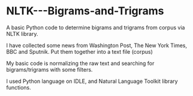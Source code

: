 # NLTK---Bigrams-and-Trigrams
A basic Python code to determine bigrams and trigrams from corpus via NLTK library.

I have collected some news from Washington Post, The New York Times, BBC and Sputnik. 
Put them together into a text file (corpus)

My basic code is normalizing the raw text and searching for bigrams/trigrams with some filters.

I used Python language on IDLE, and Natural Language Toolkit library functions.
